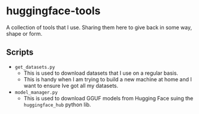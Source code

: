# huggingface-tools

A collection of tools that I use. Sharing them here to give back in some way, shape or form.

## Scripts

- `get_datasets.py`
  - This is used to download datasets that I use on a regular basis.
  - This is handy when I am trying to build a new machine at home and I want to ensure Ive got all my datasets.
- `model_manager.py`
  - This is used to download GGUF models from Hugging Face suing the `huggingface_hub` python lib.
